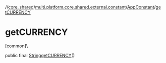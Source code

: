 //[core_shared](../../../index.md)/[multi.platform.core.shared.external.constant](../index.md)/[AppConstant](index.md)/[getCURRENCY](get-c-u-r-r-e-n-c-y.md)

# getCURRENCY

[common]\

public final [String](https://docs.oracle.com/javase/8/docs/api/java/lang/String.html)[getCURRENCY](get-c-u-r-r-e-n-c-y.md)()
